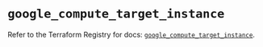 # `google_compute_target_instance`

Refer to the Terraform Registry for docs: [`google_compute_target_instance`](https://registry.terraform.io/providers/hashicorp/google-beta/5.15.0/docs/resources/google_compute_target_instance).

